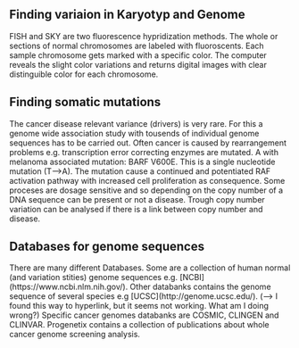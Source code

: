 <h2>Finding variaion in Karyotyp and Genome</h2>
<p>FISH and SKY are two fluorescence hypridization methods. The whole or sections of 
normal chromosomes are labeled with fluoroscents. Each sample chromosome gets marked 
with a specific color. The computer reveals the slight color variations and returns
digital images with clear distinguible color for each chromosome.</p>

<h2>Finding somatic mutations</h2>
<p>The cancer disease relevant variance (drivers) is very rare. For this a genome wide
association study with tousends of individual genome sequences has to be carried
out. Often cancer is caused by rearrangement problems e.g. transcription error correcting enzymes are mutated.
A with melanoma associated mutation: BARF V600E. This is a single nucleotide mutation (T-->A).
The mutation cause a continued and potentiated RAF activation pathway with increased 
cell proliferation as consequence.
Some proceses are dosage sensitive and so depending on the copy number of a DNA sequence can be present or not a disease.
Trough copy number variation can be analysed if there is a link between copy number and disease.</p>

<h2>Databases for genome sequences</h2>
<p>There are many different Databases. Some are a collection of human normal (and variation stities) genome sequences e.g. [NCBI](https://www.ncbi.nlm.nih.gov/).
Other databanks contains the genome sequence of several species e.g [UCSC](http://genome.ucsc.edu/). (--> I found this way to hyperlink, but it seems not working. What am I doing wrong?)
Specific cancer genomes databanks are COSMIC, CLINGEN and CLINVAR. Progenetix contains a collection of
publications about whole cancer genome screening analysis.</p>


